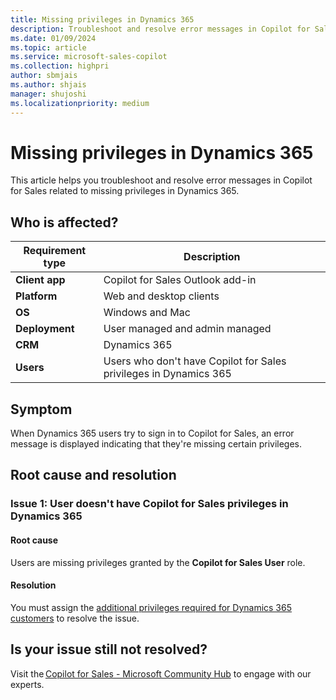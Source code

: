 ```yaml
---
title: Missing privileges in Dynamics 365
description: Troubleshoot and resolve error messages in Copilot for Sales related to missing privileges in Dynamics 365.
ms.date: 01/09/2024
ms.topic: article
ms.service: microsoft-sales-copilot
ms.collection: highpri
author: sbmjais
ms.author: shjais
manager: shujoshi
ms.localizationpriority: medium
---
```


# Missing privileges in Dynamics 365

This article helps you troubleshoot and resolve error messages in Copilot for Sales related to missing privileges in Dynamics 365.

## Who is affected?

| Requirement type |Description  |
|---------|---------|
|**Client app**     |  Copilot for Sales Outlook add-in        |
|**Platform**     | Web and desktop clients         |
|**OS**     | Windows and Mac         |
|**Deployment**     | User managed and admin managed       |
|**CRM**     | Dynamics 365        |
|**Users**     | Users who don't have Copilot for Sales privileges in Dynamics 365   |

## Symptom

When Dynamics 365 users try to sign in to Copilot for Sales, an error message is displayed indicating that they're missing certain privileges.

## Root cause and resolution

### Issue 1: User doesn't have Copilot for Sales privileges in Dynamics 365

#### Root cause

Users are missing privileges granted by the **Copilot for Sales User** role. 

#### Resolution

You must assign the [additional privileges required for Dynamics 365 customers](install-viva-sales.md#additional-privileges-required-for-dynamics-365-customers) to resolve the issue. 

## Is your issue still not resolved?

Visit the [Copilot for Sales - Microsoft Community Hub](https://techcommunity.microsoft.com/t5/viva-sales/bd-p/VivaSales) to engage with our experts.
